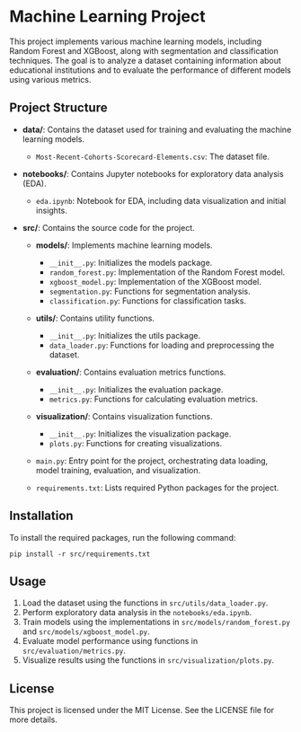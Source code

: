 # Machine Learning Project

This project implements various machine learning models, including Random Forest and XGBoost, along with segmentation and classification techniques. The goal is to analyze a dataset containing information about educational institutions and to evaluate the performance of different models using various metrics.

## Project Structure

- **data/**: Contains the dataset used for training and evaluating the machine learning models.
  - `Most-Recent-Cohorts-Scorecard-Elements.csv`: The dataset file.

- **notebooks/**: Contains Jupyter notebooks for exploratory data analysis (EDA).
  - `eda.ipynb`: Notebook for EDA, including data visualization and initial insights.

- **src/**: Contains the source code for the project.
  - **models/**: Implements machine learning models.
    - `__init__.py`: Initializes the models package.
    - `random_forest.py`: Implementation of the Random Forest model.
    - `xgboost_model.py`: Implementation of the XGBoost model.
    - `segmentation.py`: Functions for segmentation analysis.
    - `classification.py`: Functions for classification tasks.
  
  - **utils/**: Contains utility functions.
    - `__init__.py`: Initializes the utils package.
    - `data_loader.py`: Functions for loading and preprocessing the dataset.
  
  - **evaluation/**: Contains evaluation metrics functions.
    - `__init__.py`: Initializes the evaluation package.
    - `metrics.py`: Functions for calculating evaluation metrics.
  
  - **visualization/**: Contains visualization functions.
    - `__init__.py`: Initializes the visualization package.
    - `plots.py`: Functions for creating visualizations.
  
  - `main.py`: Entry point for the project, orchestrating data loading, model training, evaluation, and visualization.
  
  - `requirements.txt`: Lists required Python packages for the project.

## Installation

To install the required packages, run the following command:

```
pip install -r src/requirements.txt
```

## Usage

1. Load the dataset using the functions in `src/utils/data_loader.py`.
2. Perform exploratory data analysis in the `notebooks/eda.ipynb`.
3. Train models using the implementations in `src/models/random_forest.py` and `src/models/xgboost_model.py`.
4. Evaluate model performance using functions in `src/evaluation/metrics.py`.
5. Visualize results using the functions in `src/visualization/plots.py`.

## License

This project is licensed under the MIT License. See the LICENSE file for more details.